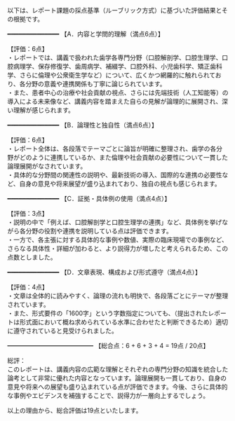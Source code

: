 以下は、レポート課題の採点基準（ルーブリック方式）に基づいた評価結果とその根拠です。

━━━━━━━━━━━━━━
【A．内容と学問的理解（満点6点）】

【評価：6点】  
・レポートでは、講義で扱われた歯学各専門分野（口腔解剖学、口腔生理学、口腔病理学、保存修復学、歯周病学、補綴学、口腔外科、小児歯科学、矯正歯科学、さらに倫理や公衆衛生学など）について、広くかつ網羅的に触れられており、各分野の意義や連携関係も丁寧に論じられています。  
・また、患者中心の治療や社会貢献の視点、さらには先端技術（人工知能等）の導入による未来像など、講義内容を踏まえた自らの見解が論理的に展開され、深い理解が感じられます。

━━━━━━━━━━━━━━
【B．論理性と独自性（満点6点）】

【評価：6点】  
・レポート全体は、各段落でテーマごとに論旨が明確に整理され、歯学の各分野がどのように連携しているか、また倫理や社会貢献の必要性について一貫した論理展開がなされています。  
・具体的な分野間の関連性の説明や、最新技術の導入、国際的な連携の必要性など、自身の意見や将来展望が盛り込まれており、独自の視点も感じられます。

━━━━━━━━━━━━━━
【C．証拠・具体例の使用（満点4点）】

【評価：3点】  
・説明の中で「例えば、口腔解剖学と口腔生理学の連携」など、具体例を挙げながら各分野の役割や連携を説明している点は評価できます。  
・一方で、各主張に対する具体的な事例や数値、実際の臨床現場での事例など、さらなる具体性・詳細が加わると、より説得力が増したと考えられるため、この点数としました。

━━━━━━━━━━━━━━
【D．文章表現、構成および形式遵守（満点4点）】

【評価：4点】  
・文章は全体的に読みやすく、論理の流れも明快で、各段落ごとにテーマが整理されています。  
・また、形式要件の「1600字」という字数指定についても、（提出されたレポートは形式面において概ね求められている水準に合わせたと判断できるため）適切に遵守されていると見受けられました。

━━━━━━━━━━━━━━
【総合点：6 + 6 + 3 + 4 = 19点 / 20点】

総評：  
このレポートは、講義内容の広範な理解とそれぞれの専門分野の知識を統合した論考として非常に優れた内容となっています。論理展開も一貫しており、自身の意見や将来への展望も盛り込まれている点が評価できます。今後、さらに具体的な事例やエビデンスを補強することで、説得力が一層向上するでしょう。

以上の理由から、総合評価は19点といたします。
